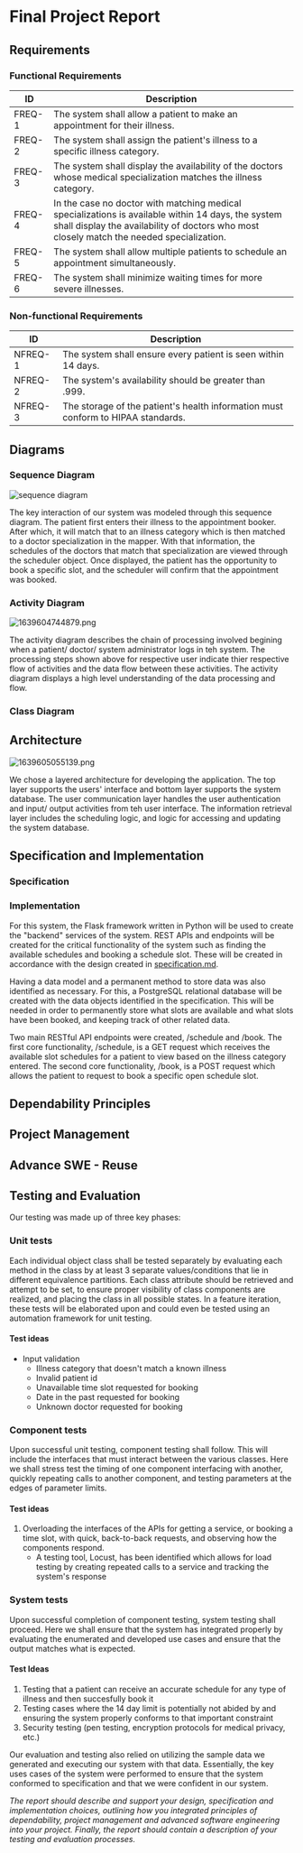 # Final Project Report

## Requirements

### Functional Requirements

| ID     | Description                                                                                                                                                                                     |
| ------ | ----------------------------------------------------------------------------------------------------------------------------------------------------------------------------------------------- |
| FREQ-1 | The system shall allow a patient to make an appointment for their illness.                                                                                                                      |
| FREQ-2 | The system shall assign the patient's illness to a specific illness category.                                                                                                                   |
| FREQ-3 | The system shall display the availability of the doctors whose medical specialization matches the illness category.                                                                             |
| FREQ-4 | In the case no doctor with matching medical specializations is available within 14 days, the system shall display the availability of doctors who most closely match the needed specialization. |
| FREQ-5 | The system shall allow multiple patients to schedule an appointment simultaneously.                                                                                                             |
| FREQ-6 | The system shall minimize waiting times for more severe illnesses.                                                                                                                              |

### Non-functional Requirements

| ID      | Description                                                                      |
| ------- | -------------------------------------------------------------------------------- |
| NFREQ-1 | The system shall ensure every patient is seen within 14 days.                    |
| NFREQ-2 | The system's availability should be greater than .999.                           |
| NFREQ-3 | The storage of the patient's health information must conform to HIPAA standards. |

## Diagrams

### Sequence Diagram

![sequence diagram](./docs/assets/ScheduleAppointment_SequenceDiagram.drawio.svg)

The key interaction of our system was modeled through this sequence diagram. The patient first enters their illness to the appointment booker. After which, it will match that to an illness category which is then matched to a doctor specialization in the mapper. With that information, the schedules of the doctors that match that specialization are viewed through the scheduler object. Once displayed, the patient has the opportunity to book a specific slot, and the scheduler will confirm that the appointment was booked.

### Activity Diagram


![1639604744879.png](image/project-report/1639604744879.png)


The activity diagram describes the chain of processing involved begining when a patient/ doctor/ system administrator logs in teh system. The processing steps shown above for respective user indicate thier respective flow of activities and the data flow between these activities. The activity diagram displays a high level understanding of the data processing and flow. 

### Class Diagram

## Architecture

![1639605055139.png](image/project-report/1639605055139.png)

We chose a layered architecture for developing the application. The top layer supports the users' interface and bottom layer supports the system database. The user communication layer handles the user authentication and input/ output activities from teh user interface. The information retrieval layer includes the scheduling logic, and logic for accessing and updating the system database.

## Specification and Implementation

### Specification

### Implementation

For this system, the Flask framework written in Python will be used to create the "backend" services of the system. REST APIs and endpoints will be created for the critical functionality of the system such as finding the available schedules and booking a schedule slot. These will be created in accordance with the design created in [specification.md](./specification.md).

Having a data model and a permanent method to store data was also identified as necessary. For this, a PostgreSQL relational database will be created with the data objects identified in the specification. This will be needed in order to permanently store what slots are available and what slots have been booked, and keeping track of other related data.

Two main RESTful API endpoints were created, /schedule and /book. The first core functionality, /schedule, is a GET request which receives the available slot schedules for a patient to view based on the illness category entered. The second core functionality, /book, is a POST request which allows the patient to request to book a specific open schedule slot.

## Dependability Principles

## Project Management

## Advance SWE - Reuse

## Testing and Evaluation

Our testing was made up of three key phases:

### Unit tests

Each individual object class shall be tested separately by evaluating each method in the class by at least 3 separate values/conditions that lie in different equivalence partitions. Each class attribute should be retrieved and attempt to be set, to ensure proper visibility of class components are realized, and placing the class in all possible states.
In a feature iteration, these tests will be elaborated upon and could even be tested using an automation framework for unit testing.

#### Test ideas

* Input validation
  * Illness category that doesn't match a known illness
  * Invalid patient id
  * Unavailable time slot requested for booking
  * Date in the past requested for booking
  * Unknown doctor requested for booking

### Component tests

Upon successful unit testing, component testing shall follow. This will include the interfaces that must interact between the various classes. Here we shall stress test the timing of one component interfacing with another, quickly repeating calls to another component, and testing parameters at the edges of parameter limits.

#### Test ideas

1. Overloading the interfaces of the APIs for getting a service, or booking a time slot, with quick, back-to-back requests, and observing how the components respond.
   * A testing tool, Locust, has been identified which allows for load testing by creating repeated calls to a service and tracking the system's response

### System tests

Upon successful completion of component testing, system testing shall proceed. Here we shall ensure that the system has integrated properly by evaluating the enumerated and developed use cases and ensure that the output matches what is expected.

#### Test Ideas

1. Testing that a patient can receive an accurate schedule for any type of illness and then succesfully book it
2. Testing cases where the 14 day limit is potentially not abided by and ensuring the system properly conforms to that important constraint
3. Security testing (pen testing, encryption protocols for medical privacy, etc.)

Our evaluation and testing also relied on utilizing the sample data we generated and executing our system with that data. Essentially, the key uses cases of the system were performed to ensure that the system conformed to specification and that we were confident in our system.

*The report should describe and support your design, specification and implementation choices, outlining how you integrated principles of dependability, project management and advanced software engineering into your project. Finally, the report should contain a description of your testing and evaluation processes.*
